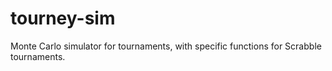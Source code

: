 # tourney-sim
Monte Carlo simulator for tournaments, with specific functions for Scrabble tournaments.
